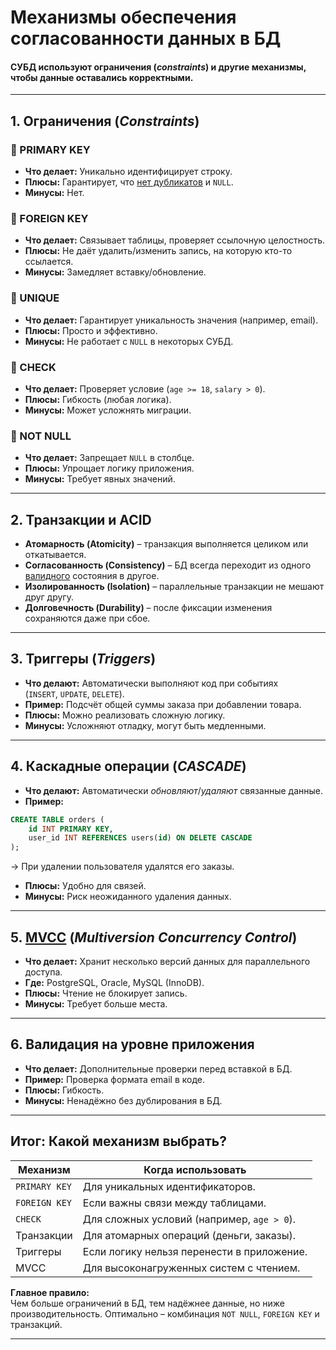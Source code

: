 # **Механизмы обеспечения согласованности данных в БД**

#### СУБД используют **ограничения (*constraints*)** и другие механизмы, чтобы данные оставались корректными.

---
## **1. Ограничения** (*Constraints*)

### **🔹 PRIMARY KEY**
- **Что делает:** Уникально идентифицирует строку.    
- **Плюсы:** Гарантирует, что <u>нет дубликатов</u> и `NULL`.    
- **Минусы:** Нет.    
### **🔹 FOREIGN KEY**
- **Что делает:** Связывает таблицы, проверяет ссылочную целостность.    
- **Плюсы:** Не даёт удалить/изменить запись, на которую кто-то ссылается.    
- **Минусы:** Замедляет вставку/обновление.    

### **🔹 UNIQUE**
- **Что делает:** Гарантирует уникальность значения (например, email).    
- **Плюсы:** Просто и эффективно.    
- **Минусы:** Не работает с `NULL` в некоторых СУБД.    

### **🔹 CHECK**
- **Что делает:** Проверяет условие (`age >= 18`, `salary > 0`).    
- **Плюсы:** Гибкость (любая логика).    
- **Минусы:** Может усложнять миграции.    

### **🔹 NOT NULL**
- **Что делает:** Запрещает `NULL` в столбце.    
- **Плюсы:** Упрощает логику приложения.    
- **Минусы:** Требует явных значений.    

---
## **2. Транзакции и ACID**
- **Атомарность (Atomicity)** – транзакция выполняется целиком или откатывается. 
- **Согласованность (Consistency)** – БД всегда переходит из одного <u>валидного</u> состояния в другое.    
- **Изолированность (Isolation)** – параллельные транзакции не мешают друг другу.
- **Долговечность (Durability)** – после фиксации изменения сохраняются даже при сбое.

---
## **3. Триггеры** (*Triggers*)
- **Что делают:** Автоматически выполняют код при событиях (`INSERT`, `UPDATE`, `DELETE`).    
- **Пример:** Подсчёт общей суммы заказа при добавлении товара.    
- **Плюсы:** Можно реализовать сложную логику.    
- **Минусы:** Усложняют отладку, могут быть медленными.    

---
## **4. Каскадные операции** (*CASCADE*)
- **Что делают:** Автоматически *обновляют*/*удаляют* связанные данные.    
- **Пример:**
```sql
CREATE TABLE orders (
    id INT PRIMARY KEY,
    user_id INT REFERENCES users(id) ON DELETE CASCADE
);
```
→ При удалении пользователя удалятся его заказы.
    
- **Плюсы:** Удобно для связей.    
- **Минусы:** Риск неожиданного удаления данных.    

---
## **5.** [**MVCC**](MVCC.md) (*Multiversion Concurrency Control*)
- **Что делает:** Хранит несколько версий данных для параллельного доступа.    
- **Где:** PostgreSQL, Oracle, MySQL (InnoDB).    
- **Плюсы:** Чтение не блокирует запись.    
- **Минусы:** Требует больше места.    

---
## **6. Валидация на уровне приложения**
- **Что делает:** Дополнительные проверки перед вставкой в БД.    
- **Пример:** Проверка формата email в коде.    
- **Плюсы:** Гибкость.    
- **Минусы:** Ненадёжно без дублирования в БД.    

---
## **Итог: Какой механизм выбрать?**

| **Механизм**  | **Когда использовать**                     |
| ------------- | ------------------------------------------ |
| `PRIMARY KEY` | Для уникальных идентификаторов.            |
| `FOREIGN KEY` | Если важны связи между таблицами.          |
| `CHECK`       | Для сложных условий (например, `age > 0`). |
| Транзакции    | Для атомарных операций (деньги, заказы).   |
| Триггеры      | Если логику нельзя перенести в приложение. |
| MVCC          | Для высоконагруженных систем с чтением.    |

**Главное правило:**  
Чем больше ограничений в БД, тем надёжнее данные, но ниже производительность. Оптимально – комбинация `NOT NULL`, `FOREIGN KEY` и транзакций.

---

